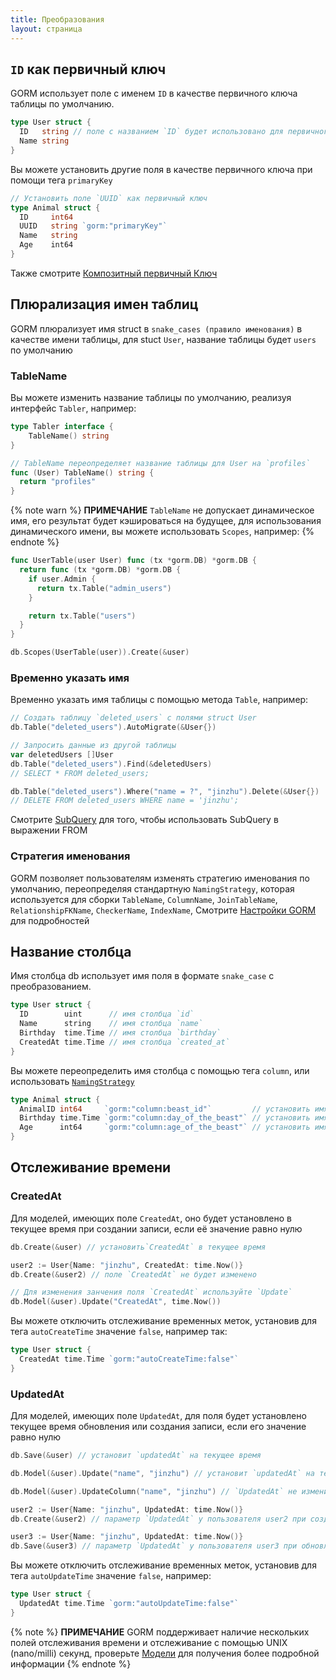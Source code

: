 ```yaml
---
title: Преобразования
layout: страница
---
```


## `ID` как первичный ключ

GORM использует поле с именем `ID` в качестве первичного ключа таблицы по умолчанию.

```go
type User struct {
  ID   string // поле с названием `ID` будет использовано для первичного ключа по умолчанию
  Name string
}
```

Вы можете установить другие поля в качестве первичного ключа при помощи тега `primaryKey`

```go
// Установить поле `UUID` как первичный ключ
type Animal struct {
  ID     int64
  UUID   string `gorm:"primaryKey"`
  Name   string
  Age    int64
}
```

Также смотрите [Композитный первичный Ключ](composite_primary_key.html)

## Плюрализация имен таблиц

GORM плюрализует имя struct в `snake_cases (правило именования)` в качестве имени таблицы, для stuct `User`, название таблицы будет `users` по умолчанию

### TableName

Вы можете изменить название таблицы по умолчанию, реализуя интерфейс `Tabler`, например:

```go
type Tabler interface {
    TableName() string
}

// TableName переопределяет название таблицы для User на `profiles`
func (User) TableName() string {
  return "profiles"
}
```

{% note warn %}
**ПРИМЕЧАНИЕ** `TableName` не допускает динамическое имя, его результат будет кэшироваться на будущее, для использования динамического имени, вы можете использовать `Scopes`, например:
{% endnote %}

```go
func UserTable(user User) func (tx *gorm.DB) *gorm.DB {
  return func (tx *gorm.DB) *gorm.DB {
    if user.Admin {
      return tx.Table("admin_users")
    }

    return tx.Table("users")
  }
}

db.Scopes(UserTable(user)).Create(&user)
```

### Временно указать имя

Временно указать имя таблицы с помощью метода `Table`, например:

```go
// Создать таблицу `deleted_users` с полями struct User
db.Table("deleted_users").AutoMigrate(&User{})

// Запросить данные из другой таблицы
var deletedUsers []User
db.Table("deleted_users").Find(&deletedUsers)
// SELECT * FROM deleted_users;

db.Table("deleted_users").Where("name = ?", "jinzhu").Delete(&User{})
// DELETE FROM deleted_users WHERE name = 'jinzhu';
```

Смотрите [SubQuery](advanced_query.html#from_subquery) для того, чтобы использовать SubQuery в выражении FROM

### <span id="naming_strategy">Стратегия именования</span>

GORM позволяет пользователям изменять стратегию именования по умолчанию, переопределяя стандартную `NamingStrategy`, которая используется для сборки `TableName`, `ColumnName`, `JoinTableName`, `RelationshipFKName`, `CheckerName`, `IndexName`, Смотрите [Настройки GORM](gorm_config.html#naming_strategy) для подробностей

## Название столбца

Имя столбца db использует имя поля в формате `snake_case` с преобразованием.

```go
type User struct {
  ID        uint      // имя столбца `id`
  Name      string    // имя столбца `name`
  Birthday  time.Time // имя столбца `birthday`
  CreatedAt time.Time // имя столбца `created_at`
}
```

Вы можете переопределить имя столбца с помощью тега `column`, или использовать [`NamingStrategy`](#naming_strategy)

```go
type Animal struct {
  AnimalID int64     `gorm:"column:beast_id"`         // установить имя столбца `beast_id`
  Birthday time.Time `gorm:"column:day_of_the_beast"` // установить имя столбца `day_of_the_beast`
  Age      int64     `gorm:"column:age_of_the_beast"` // установить имя столбца `age_of_the_beast`
}
```

## Отслеживание времени

### CreatedAt

Для моделей, имеющих поле `CreatedAt`, оно будет установлено в текущее время при создании записи, если её значение равно нулю

```go
db.Create(&user) // установить`CreatedAt` в текущее время

user2 := User{Name: "jinzhu", CreatedAt: time.Now()}
db.Create(&user2) // поле `CreatedAt` не будет изменено

// Для изменения занчения поля `CreatedAt` используйте `Update`
db.Model(&user).Update("CreatedAt", time.Now())
```

Вы можете отключить отслеживание временных меток, установив для тега `autoCreateTime` значение `false`, например так:

```go
type User struct {
  CreatedAt time.Time `gorm:"autoCreateTime:false"`
}
```

### UpdatedAt

Для моделей, имеющих поле `UpdatedAt`, для поля будет установлено текущее время обновления или создания записи, если его значение равно нулю

```go
db.Save(&user) // установит `updatedAt` на текущее время

db.Model(&user).Update("name", "jinzhu") // установит `updatedAt` на текущее время

db.Model(&user).UpdateColumn("name", "jinzhu") // `UpdatedAt` не изменится

user2 := User{Name: "jinzhu", UpdatedAt: time.Now()}
db.Create(&user2) // параметр `UpdatedAt` у пользователя user2 при создании записи не изменится

user3 := User{Name: "jinzhu", UpdatedAt: time.Now()}
db.Save(&user3) // параметр `UpdatedAt` у пользователя user3 при обновлении записи изменится на текущее время
```

Вы можете отключить отслеживание временных меток, установив для тега `autoUpdateTime` значение `false`, например:

```go
type User struct {
  UpdatedAt time.Time `gorm:"autoUpdateTime:false"`
}
```

{% note %}
**ПРИМЕЧАНИЕ** GORM поддерживает наличие нескольких полей отслеживания времени и отслеживание с помощью UNIX (nano/milli) секунд, проверьте [Модели](models.html#time_tracking) для получения более подробной информации
{% endnote %}
